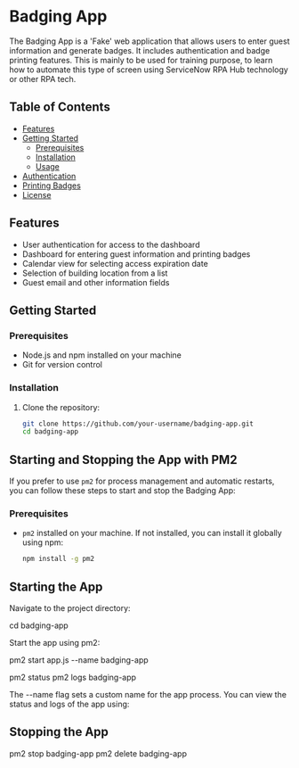 # Badging App

The Badging App is a 'Fake'  web application that allows users to enter guest information and generate badges. It includes authentication and badge printing features.
This is mainly to be used for training purpose, to learn how to automate this type of screen using ServiceNow RPA Hub technology or other RPA tech.

## Table of Contents
- [Features](#features)
- [Getting Started](#getting-started)
  - [Prerequisites](#prerequisites)
  - [Installation](#installation)
  - [Usage](#usage)
- [Authentication](#authentication)
- [Printing Badges](#printing-badges)
- [License](#license)

## Features

- User authentication for access to the dashboard
- Dashboard for entering guest information and printing badges
- Calendar view for selecting access expiration date
- Selection of building location from a list
- Guest email and other information fields

## Getting Started

### Prerequisites

- Node.js and npm installed on your machine
- Git for version control

### Installation

1. Clone the repository:
   ```bash
   git clone https://github.com/your-username/badging-app.git
   cd badging-app


## Starting and Stopping the App with PM2

If you prefer to use `pm2` for process management and automatic restarts, you can follow these steps to start and stop the Badging App:

### Prerequisites

- `pm2` installed on your machine. If not installed, you can install it globally using npm:

   ```bash
   npm install -g pm2


## Starting the App
Navigate to the project directory:

cd badging-app

Start the app using pm2:

pm2 start app.js --name badging-app

pm2 status
pm2 logs badging-app

The --name flag sets a custom name for the app process.
You can view the status and logs of the app using:

## Stopping the App

pm2 stop badging-app
pm2 delete badging-app
